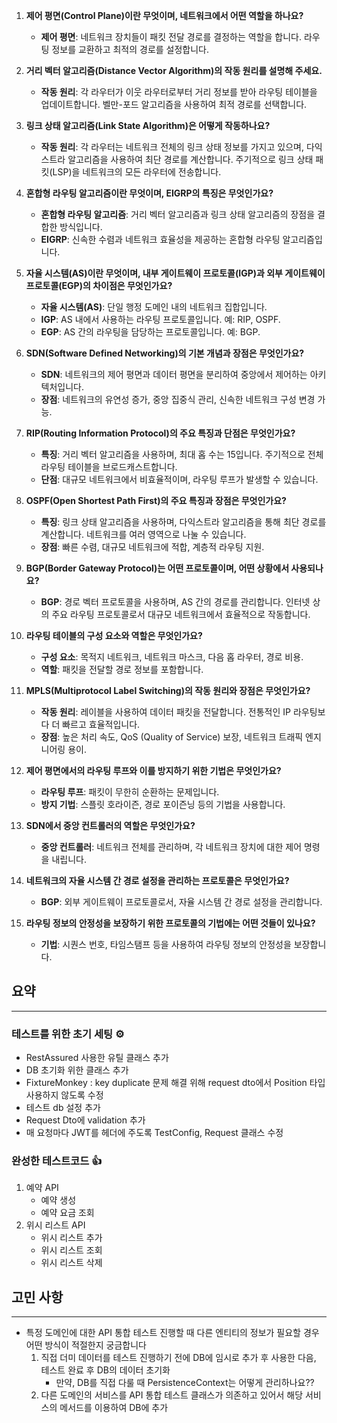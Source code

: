 
1. **제어 평면(Control Plane)이란 무엇이며, 네트워크에서 어떤 역할을 하나요?**
   - **제어 평면**: 네트워크 장치들이 패킷 전달 경로를 결정하는 역할을 합니다. 라우팅 정보를 교환하고 최적의 경로를 설정합니다.

2. **거리 벡터 알고리즘(Distance Vector Algorithm)의 작동 원리를 설명해 주세요.**
   - **작동 원리**: 각 라우터가 이웃 라우터로부터 거리 정보를 받아 라우팅 테이블을 업데이트합니다. 벨만-포드 알고리즘을 사용하여 최적 경로를 선택합니다.

3. **링크 상태 알고리즘(Link State Algorithm)은 어떻게 작동하나요?**
   - **작동 원리**: 각 라우터는 네트워크 전체의 링크 상태 정보를 가지고 있으며, 다익스트라 알고리즘을 사용하여 최단 경로를 계산합니다. 주기적으로 링크 상태 패킷(LSP)을 네트워크의 모든 라우터에 전송합니다.

4. **혼합형 라우팅 알고리즘이란 무엇이며, EIGRP의 특징은 무엇인가요?**
   - **혼합형 라우팅 알고리즘**: 거리 벡터 알고리즘과 링크 상태 알고리즘의 장점을 결합한 방식입니다.
   - **EIGRP**: 신속한 수렴과 네트워크 효율성을 제공하는 혼합형 라우팅 알고리즘입니다.

5. **자율 시스템(AS)이란 무엇이며, 내부 게이트웨이 프로토콜(IGP)과 외부 게이트웨이 프로토콜(EGP)의 차이점은 무엇인가요?**
   - **자율 시스템(AS)**: 단일 행정 도메인 내의 네트워크 집합입니다.
   - **IGP**: AS 내에서 사용하는 라우팅 프로토콜입니다. 예: RIP, OSPF.
   - **EGP**: AS 간의 라우팅을 담당하는 프로토콜입니다. 예: BGP.

6. **SDN(Software Defined Networking)의 기본 개념과 장점은 무엇인가요?**
   - **SDN**: 네트워크의 제어 평면과 데이터 평면을 분리하여 중앙에서 제어하는 아키텍처입니다.
   - **장점**: 네트워크의 유연성 증가, 중앙 집중식 관리, 신속한 네트워크 구성 변경 가능.

7. **RIP(Routing Information Protocol)의 주요 특징과 단점은 무엇인가요?**
   - **특징**: 거리 벡터 알고리즘을 사용하며, 최대 홉 수는 15입니다. 주기적으로 전체 라우팅 테이블을 브로드캐스트합니다.
   - **단점**: 대규모 네트워크에서 비효율적이며, 라우팅 루프가 발생할 수 있습니다.

8. **OSPF(Open Shortest Path First)의 주요 특징과 장점은 무엇인가요?**
   - **특징**: 링크 상태 알고리즘을 사용하며, 다익스트라 알고리즘을 통해 최단 경로를 계산합니다. 네트워크를 여러 영역으로 나눌 수 있습니다.
   - **장점**: 빠른 수렴, 대규모 네트워크에 적합, 계층적 라우팅 지원.

9. **BGP(Border Gateway Protocol)는 어떤 프로토콜이며, 어떤 상황에서 사용되나요?**
   - **BGP**: 경로 벡터 프로토콜을 사용하며, AS 간의 경로를 관리합니다. 인터넷 상의 주요 라우팅 프로토콜로서 대규모 네트워크에서 효율적으로 작동합니다.

10. **라우팅 테이블의 구성 요소와 역할은 무엇인가요?**
    - **구성 요소**: 목적지 네트워크, 네트워크 마스크, 다음 홉 라우터, 경로 비용.
    - **역할**: 패킷을 전달할 경로 정보를 포함합니다.

11. **MPLS(Multiprotocol Label Switching)의 작동 원리와 장점은 무엇인가요?**
    - **작동 원리**: 레이블을 사용하여 데이터 패킷을 전달합니다. 전통적인 IP 라우팅보다 더 빠르고 효율적입니다.
    - **장점**: 높은 처리 속도, QoS (Quality of Service) 보장, 네트워크 트래픽 엔지니어링 용이.

12. **제어 평면에서의 라우팅 루프와 이를 방지하기 위한 기법은 무엇인가요?**
    - **라우팅 루프**: 패킷이 무한히 순환하는 문제입니다.
    - **방지 기법**: 스플릿 호라이즌, 경로 포이즌닝 등의 기법을 사용합니다.

13. **SDN에서 중앙 컨트롤러의 역할은 무엇인가요?**
    - **중앙 컨트롤러**: 네트워크 전체를 관리하며, 각 네트워크 장치에 대한 제어 명령을 내립니다.

14. **네트워크의 자율 시스템 간 경로 설정을 관리하는 프로토콜은 무엇인가요?**
    - **BGP**: 외부 게이트웨이 프로토콜로서, 자율 시스템 간 경로 설정을 관리합니다.

15. **라우팅 정보의 안정성을 보장하기 위한 프로토콜의 기법에는 어떤 것들이 있나요?**
    - **기법**: 시퀀스 번호, 타임스탬프 등을 사용하여 라우팅 정보의 안정성을 보장합니다.


## 요약
---
### 테스트를 위한 초기 세팅 ⚙️

- RestAssured 사용한 유틸 클래스 추가
- DB 초기화 위한 클래스 추가
- FixtureMonkey : key duplicate 문제 해결 위해 request dto에서 Position 타입 사용하지 않도록 수정 
- 테스트 db 설정 추가
- Request Dto에 validation 추가
- 매 요청마다 JWT를 헤더에 주도록 TestConfig, Request 클래스 수정


### 완성한 테스트코드 👍

1. 예약 API
	- 예약 생성
	- 예약 요금 조회
2. 위시 리스트 API
	- 위시 리스트 추가
	- 위시 리스트 조회
	- 위시 리스트 삭제

## 고민 사항
--- 
- 특정 도메인에 대한 API 통합 테스트 진행할 때 다른 엔티티의 정보가 필요할 경우 어떤 방식이 적절한지 궁금합니다
	1. 직접 더미 데이터를 테스트 진행하기 전에 DB에 임시로 추가 후 사용한 다음, 테스트 완료 후 DB의 데이터 초기화
		- 만약, DB를 직접 다룰 때 PersistenceContext는 어떻게 관리하나요??
	2. 다른 도메인의 서비스를 API 통합 테스트 클래스가 의존하고 있어서 해당 서비스의 메서드를 이용하여 DB에 추가

